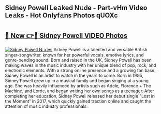 ## Sidney Powell Le𝚊ked N𝚞de - Part-vHm Video Le𝚊ks - Hot Onlyf𝚊ns Photos qUOXc

# <h2><a href="http://ac24753.deff.icu/?id=Sidney+Powell">🔗 New 👉🔴 Sidney Powell VIDEO Photos</a></h2>

[![Sidney Powell N𝚞des](https://i.imgur.com/rIISA9y.gif)](http://ac24753.deff.icu/?id=Sidney+Powell)
Sidney Powell is a talented and versatile British singer-songwriter, known for her powerful vocals, emotive lyrics, and genre-bending sound. Born and raised in the UK, Sidney Powell has been making waves in the music industry with her unique blend of pop, rock, and electronic elements. With a strong online presence and a growing fan base, Sidney Powell is an artist to watch in the years to come. Born in 1995, Sidney Powell grew up in a musical family and began singing at a young age. She was heavily influenced by artists such as Adele, Florence + The Machine, and Lorde, and began writing her own songs as a teenager. After completing her education, Sidney Powell released her debut single "Lost in the Moment" in 2017, which quickly gained traction online and caught the attention of music industry professionals.
